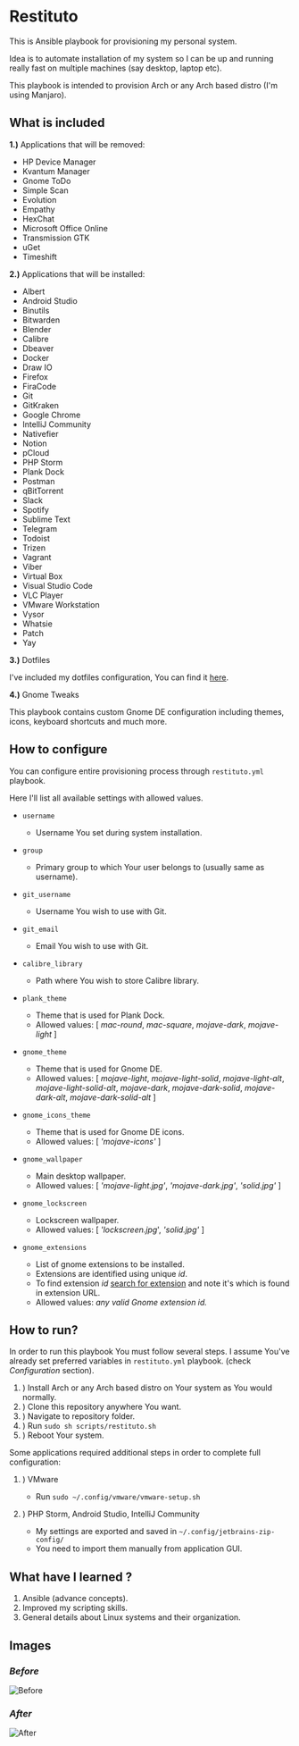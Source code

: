 # Restituto

This is Ansible playbook for provisioning my personal system.

Idea is to automate installation of my system so I can be up and running really fast on multiple machines (say desktop, laptop etc).

This playbook is intended to provision Arch or any Arch based distro (I'm using Manjaro).

## What is included

**1.)**
Applications that will be removed:

- HP Device Manager
- Kvantum Manager
- Gnome ToDo
- Simple Scan
- Evolution
- Empathy
- HexChat
- Microsoft Office Online
- Transmission GTK
- uGet
- Timeshift

**2.)**
Applications that will be installed:

- Albert
- Android Studio
- Binutils
- Bitwarden
- Blender
- Calibre
- Dbeaver
- Docker
- Draw IO
- Firefox
- FiraCode
- Git
- GitKraken
- Google Chrome
- IntelliJ Community
- Nativefier
- Notion
- pCloud
- PHP Storm
- Plank Dock
- Postman
- qBitTorrent
- Slack
- Spotify
- Sublime Text
- Telegram
- Todoist
- Trizen
- Vagrant
- Viber
- Virtual Box
- Visual Studio Code
- VLC Player
- VMware Workstation
- Vysor
- Whatsie
- Patch
- Yay

**3.)**
Dotfiles

I've included my dotfiles configuration, You can find it [here](https://github.com/aleksa-sukovic/dotfiles).

**4.)**
Gnome Tweaks

This playbook contains custom Gnome DE configuration including themes, icons, keyboard shortcuts and much more.

## How to configure

You can configure entire provisioning process through `restituto.yml` playbook.

Here I'll list all available settings with allowed values.

  - `username`

    - Username You set during system installation.

  - `group`

    - Primary group to which Your user belongs to (usually same as username).

  - `git_username`

    - Username You wish to use with Git.

  - `git_email`

    - Email You wish to use with Git.

  - `calibre_library`

    - Path where You wish to store Calibre library.

  - `plank_theme`

    - Theme that is used for Plank Dock.
    - Allowed values: [ *mac-round*, *mac-square*, *mojave-dark*, *mojave-light* ]

  - `gnome_theme`

    - Theme that is used for Gnome DE.
    - Allowed values: [ *mojave-light*, *mojave-light-solid*, *mojave-light-alt*, *mojave-light-solid-alt*, *mojave-dark*, *mojave-dark-solid*, *mojave-dark-alt*, *mojave-dark-solid-alt* ]

  - `gnome_icons_theme`

    - Theme that is used for Gnome DE icons.
    - Allowed values: [ *'mojave-icons'* ]

  - `gnome_wallpaper`

    - Main desktop wallpaper.
    - Allowed values: [ *'mojave-light.jpg'*, *'mojave-dark.jpg'*, *'solid.jpg'* ]

  - `gnome_lockscreen`

    - Lockscreen wallpaper.
    - Allowed values: [ *'lockscreen.jpg*', *'solid.jpg'*  ]

  - `gnome_extensions`

    - List of gnome extensions to be installed.
    - Extensions are identified using unique *id*.
    - To find extension *id* [search for extension](https://extensions.gnome.org/) and note it's which is found in extension URL.
    - Allowed values: *any valid Gnome extension id.*

## How to run?

In order to run this playbook You must follow several steps. I assume You've already set preferred variables in `restituto.yml` playbook. (check *Configuration* section).

1. ) Install Arch or any Arch based distro on Your system as You would normally.
2. ) Clone this repository anywhere You want.
3. ) Navigate to repository folder.
4. ) Run `sudo sh scripts/restituto.sh`
5. ) Reboot Your system.

Some applications required additional steps in order to complete full configuration:

1. ) VMware

   - Run `sudo ~/.config/vmware/vmware-setup.sh`

2. ) PHP Storm, Android Studio, IntelliJ Community

   - My settings are exported and saved in `~/.config/jetbrains-zip-config/`
   - You need to import them manually from application GUI.

## What have I learned ?
1. Ansible (advance concepts).
2. Improved my scripting skills.
3. General details about Linux systems and their organization.

## Images

### *Before*
![Before](https://api.pcloud.com/getpubthumb?code=XZDlfa7ZlQCKgCLEN4pgFdoE2AuMCLEoqrHy&linkpassword=undefined&size=1257x914&crop=0&type=auto)

### *After*
![After](https://api.pcloud.com/getpubthumb?code=XZaFDa7ZF7AoNj3l4zy0E4C8iTJbLS44mIck&linkpassword=undefined&size=1365x886&crop=0&type=auto)
